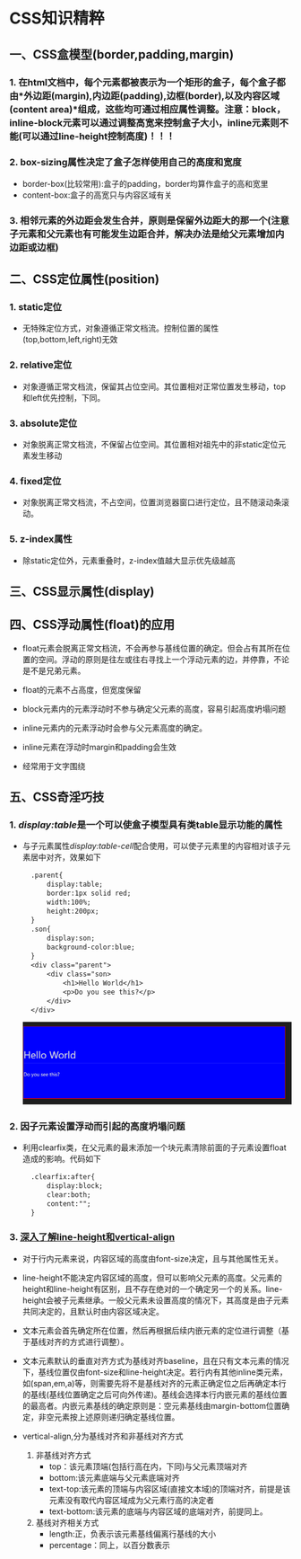 # CSS知识精粹

## 一、CSS盒模型(border,padding,margin)

### 1. 在html文档中，每个元素都被表示为一个矩形的盒子，每个盒子都由*外边距(margin),内边距(padding),边框(border),以及内容区域(content area)*组成，这些均可通过相应属性调整。**注意：block，inline-block元素可以通过调整高宽来控制盒子大小，inline元素则不能(可以通过line-height控制高度)！！！**

### 2. box-sizing属性决定了盒子怎样使用自己的高度和宽度

- border-box(比较常用):盒子的padding，border均算作盒子的高和宽里
- content-box:盒子的高宽只与内容区域有关

### 3. 相邻元素的外边距会发生合并，原则是保留外边距大的那一个(注意子元素和父元素也有可能发生边距合并，解决办法是给父元素增加内边距或边框)

## 二、CSS定位属性(position)

### 1. static定位

- 无特殊定位方式，对象遵循正常文档流。控制位置的属性(top,bottom,left,right)无效

### 2. relative定位

- 对象遵循正常文档流，保留其占位空间。其位置相对正常位置发生移动，top和left优先控制，下同。

### 3. absolute定位

- 对象脱离正常文档流，不保留占位空间。其位置相对祖先中的非static定位元素发生移动

### 4. fixed定位

- 对象脱离正常文档流，不占空间，位置浏览器窗口进行定位，且不随滚动条滚动。

### 5. z-index属性

- 除static定位外，元素重叠时，z-index值越大显示优先级越高

## 三、CSS显示属性(display)

## 四、CSS浮动属性(float)的应用

- float元素会脱离正常文档流，不会再参与基线位置的确定。但会占有其所在位置的空间。浮动的原则是往左或往右寻找上一个浮动元素的边，并停靠，不论是不是兄弟元素。

- float的元素不占高度，但宽度保留

- block元素内的元素浮动时不参与确定父元素的高度，容易引起高度坍塌问题

- inline元素内的元素浮动时会参与父元素高度的确定。

- inline元素在浮动时margin和padding会生效

- 经常用于文字围绕

## 五、CSS奇淫巧技

### 1. *display:table*是一个可以使盒子模型具有类table显示功能的属性

- 与子元素属性*display:table-cell*配合使用，可以使子元素里的内容相对该子元素居中对齐，效果如下

        .parent{
            display:table;
            border:1px solid red;
            width:100%;
            height:200px;
        }
        .son{
            display:son;
            background-color:blue;
        }
        <div class="parent">
            <div class="son>
                <h1>Hello World</h1>
                <p>Do you see this?</p>
            </div>
        </div>
   ![Example](css1.png)

### 2. 因子元素设置浮动而引起的高度坍塌问题

- 利用clearfix类，在父元素的最末添加一个块元素清除前面的子元素设置float造成的影响。代码如下

        .clearfix:after{
            display:block;
            clear:both;
            content:"";
        }

### 3. [深入了解line-height和vertical-align](https://segmentfault.com/a/1190000004666195)

- 对于行内元素来说，内容区域的高度由font-size决定，且与其他属性无关。

- line-height不能决定内容区域的高度，但可以影响父元素的高度。父元素的height和line-height有区别，且不存在绝对的一个确定另一个的关系。line-height会被子元素继承。一般父元素未设置高度的情况下，其高度是由子元素共同决定的，且默认时由内容区域决定。

- 文本元素会首先确定所在位置，然后再根据后续内嵌元素的定位进行调整（基于基线对齐的方式进行调整）。

- 文本元素默认的垂直对齐方式为基线对齐baseline，且在只有文本元素的情况下，基线位置仅由font-size和line-height决定。若行内有其他inline类元素，如(span,em,a)等，则需要先将不是基线对齐的元素正确定位之后再确定本行的基线(基线位置确定之后可向外传递)。基线会选择本行内嵌元素的基线位置的最高者。内嵌元素基线的确定原则是：空元素基线由margin-bottom位置确定，非空元素按上述原则递归确定基线位置。

- vertical-align,分为基线对齐和非基线对齐方式
    1. 非基线对齐方式
        - top：该元素顶端(包括行高在内，下同)与父元素顶端对齐
        - bottom:该元素底端与父元素底端对齐
        - text-top:该元素的顶端与内容区域(直接文本域)的顶端对齐，前提是该元素没有取代内容区域成为父元素行高的决定者
        - text-bottom:该元素的底端与内容区域的底端对齐，前提同上。
    2. 基线对齐相关方式
        - length:正，负表示该元素基线偏离行基线的大小
        - percentage：同上，以百分数表示
